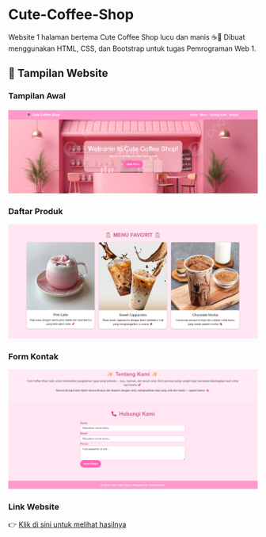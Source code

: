 # Cute-Coffee-Shop
Website 1 halaman bertema Cute Coffee Shop lucu dan manis ☕💖 Dibuat menggunakan HTML, CSS, dan Bootstrap untuk tugas Pemrograman Web 1.

## 📸 Tampilan Website

### Tampilan Awal
![Halaman Utama](s1.JPG)

### Daftar Produk
![Produk kopi](s2.JPG)

### Form Kontak
![Form Kontak](s3.JPG)

### Link Website
👉 [Klik di sini untuk melihat hasilnya](https://gindaazahra.github.io/Cute-Coffee-Shop/)
